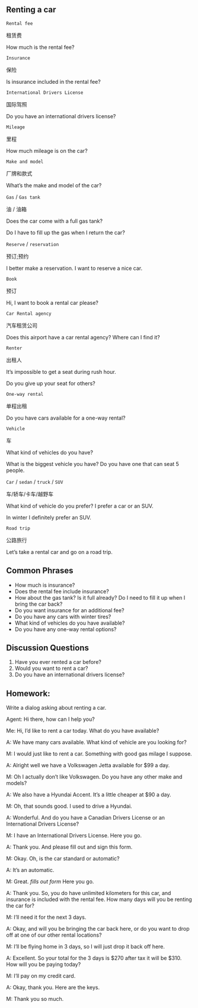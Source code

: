 ## Renting a car
`Rental fee`

租赁费

How much is the rental fee?

`Insurance`

保险

Is insurance included in the rental fee?

`International Drivers License`

国际驾照

Do you have an international drivers license?

`Mileage`

里程

How much mileage is on the car?

`Make and model`

厂牌和款式

What’s the make and model of the car?

`Gas` / `Gas tank`

油 / 油箱

Does the car come with a full gas tank?

Do I have to fill up the gas when I return the car?

`Reserve` / `reservation`

预订;预约

I better make a reservation. I want to reserve a nice car.

`Book`

预订

Hi, I want to book a rental car please?

`Car Rental agency`

汽车租赁公司

Does this airport have a car rental agency? Where can I find it?

`Renter`

出租人

It’s impossible to get a seat during rush hour.

Do you give up your seat for others?

`One-way rental`

单程出租

Do you have cars available for a one-way rental?

`Vehicle`

车

What kind of vehicles do you have?

What is the biggest vehicle you have? Do you have one that can seat 5 people.

`Car` / `sedan` / `truck` / `SUV`

车/轿车/卡车/越野车

What kind of vehicle do you prefer? I prefer a car or an SUV.

In winter I definitely prefer an SUV.

`Road trip`

公路旅行

Let’s take a rental car and go on a road trip. 

## Common Phrases
* How much is insurance?
* Does the rental fee include insurance?
* How about the gas tank? Is it full already? Do I need to fill it up when I bring
the car back?
* Do you want insurance for an additional fee?
* Do you have any cars with winter tires?
* What kind of vehicles do you have available?
* Do you have any one-way rental options?
## Discussion Questions
1. Have you ever rented a car before?
2. Would you want to rent a car?
3. Do you have an international drivers license?
## Homework:
Write a dialog asking about renting a car.

Agent: Hi there, how can I help you?

Me: Hi, I’d like to rent a car today. What do you have available?

A: We have many cars available. What kind of vehicle are you looking for?

M: I would just like to rent a car. Something with good gas milage I suppose.

A: Alright well we have a Volkswagen Jetta available for $99 a day.

M: Oh I actually don’t like Volkswagen. Do you have any other make and
models?

A: We also have a Hyundai Accent. It’s a little cheaper at $90 a day.

M: Oh, that sounds good. I used to drive a Hyundai.

A: Wonderful. And do you have a Canadian Drivers License or an International
Drivers License?

M: I have an International Drivers License. Here you go.

A: Thank you. And please fill out and sign this form.

M: Okay. Oh, is the car standard or automatic?

A: It’s an automatic.

M: Great. *fills out form* Here you go.

A: Thank you. So, you do have unlimited kilometers for this car, and insurance
is included with the rental fee. How many days will you be renting the car for?

M: I’ll need it for the next 3 days.

A: Okay, and will you be bringing the car back here, or do you want to drop off
at one of our other rental locations?

M: I’ll be flying home in 3 days, so I will just drop it back off here.

A: Excellent. So your total for the 3 days is $270 after tax it will be $310. How
will you be paying today?

M: I’ll pay on my credit card.

A: Okay, thank you. Here are the keys.

M: Thank you so much.